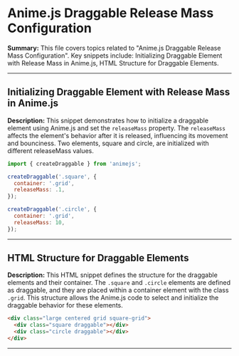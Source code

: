 # Anime.js Draggable Release Mass Configuration

**Summary:** This file covers topics related to "Anime.js Draggable Release Mass Configuration". Key snippets include: Initializing Draggable Element with Release Mass in Anime.js, HTML Structure for Draggable Elements.

---

## Initializing Draggable Element with Release Mass in Anime.js

**Description:** This snippet demonstrates how to initialize a draggable element using Anime.js and set the `releaseMass` property.  The `releaseMass` affects the element's behavior after it is released, influencing its movement and bounciness. Two elements, square and circle, are initialized with different releaseMass values.

```javascript
import { createDraggable } from 'animejs';

createDraggable('.square', {
  container: '.grid',
  releaseMass: .1,
});

createDraggable('.circle', {
  container: '.grid',
  releaseMass: 10,
});
```

---

## HTML Structure for Draggable Elements

**Description:** This HTML snippet defines the structure for the draggable elements and their container.  The `.square` and `.circle` elements are defined as draggable, and they are placed within a container element with the class `.grid`. This structure allows the Anime.js code to select and initialize the draggable behavior for these elements.

```html
<div class="large centered grid square-grid">
  <div class="square draggable"></div>
  <div class="circle draggable"></div>
</div>
```

---